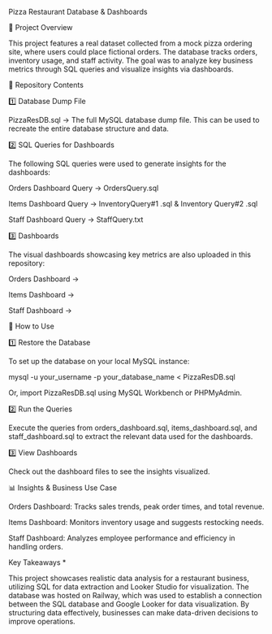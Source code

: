  Pizza Restaurant Database & Dashboards

📌 Project Overview

This project features a real dataset collected from a mock pizza ordering site, where users could place fictional orders. The database tracks orders, inventory usage, and staff activity. The goal was to analyze key business metrics through SQL queries and visualize insights via dashboards.

📂 Repository Contents

1️⃣ Database Dump File

PizzaResDB.sql → The full MySQL database dump file. This can be used to recreate the entire database structure and data.

2️⃣ SQL Queries for Dashboards

The following SQL queries were used to generate insights for the dashboards:

Orders Dashboard Query → OrdersQuery.sql

Items Dashboard Query → InventoryQuery#1 .sql &  Inventory Query#2 .sql

Staff Dashboard Query → StaffQuery.txt

3️⃣ Dashboards

The visual dashboards showcasing key metrics are also uploaded in this repository:

Orders Dashboard → 

Items Dashboard → 

Staff Dashboard → 

🔧 How to Use

1️⃣ Restore the Database

To set up the database on your local MySQL instance:

mysql -u your_username -p your_database_name < PizzaResDB.sql

Or, import PizzaResDB.sql using MySQL Workbench or PHPMyAdmin.

2️⃣ Run the Queries

Execute the queries from orders_dashboard.sql, items_dashboard.sql, and staff_dashboard.sql to extract the relevant data used for the dashboards.

3️⃣ View Dashboards

Check out the dashboard files to see the insights visualized.

📊 Insights & Business Use Case

Orders Dashboard: Tracks sales trends, peak order times, and total revenue.

Items Dashboard: Monitors inventory usage and suggests restocking needs.

Staff Dashboard: Analyzes employee performance and efficiency in handling orders.

 Key Takeaways *

This project showcases realistic data analysis for a restaurant business, utilizing SQL for data extraction and Looker Studio for visualization. The database was hosted on Railway, which was used to establish a connection between the SQL database and Google Looker for data visualization. By structuring data effectively, businesses can make data-driven decisions to improve operations.

